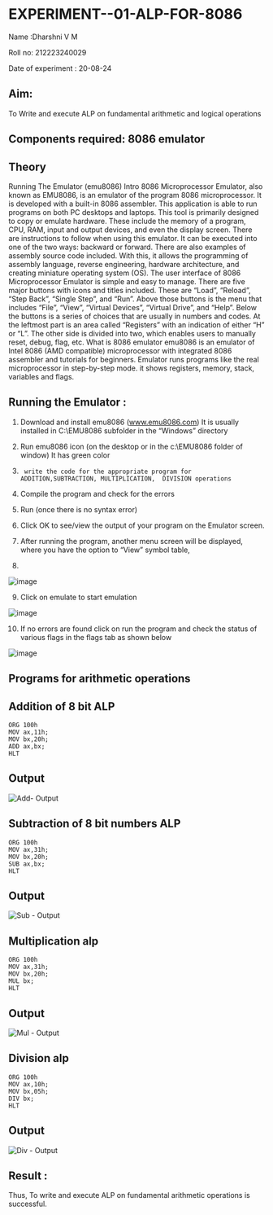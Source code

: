 # EXPERIMENT--01-ALP-FOR-8086
Name :Dharshni V M

Roll no: 212223240029

Date of experiment : 20-08-24


## Aim: 

To Write and execute ALP on fundamental arithmetic and logical operations

## Components required: 8086  emulator 
## Theory 
Running The Emulator (emu8086) Intro 8086 Microprocessor Emulator, also known as EMU8086, is an emulator of the program 8086 microprocessor. It is developed with a built-in 8086 assembler. This application is able to run programs on both PC desktops and laptops. This tool is primarily designed to copy or emulate hardware. These include the memory of a program, CPU, RAM, input and output devices, and even the display screen. There are instructions to follow when using this emulator. It can be executed into one of the two ways: backward or forward. There are also examples of assembly source code included. With this, it allows the programming of assembly language, reverse engineering, hardware architecture, and creating miniature operating system (OS). The user interface of 8086 Microprocessor Emulator is simple and easy to manage. There are five major buttons with icons and titles included. These are “Load”, “Reload”, “Step Back”, “Single Step”, and “Run”. Above those buttons is the menu that includes “File”, “View”, “Virtual Devices”, “Virtual Drive”, and “Help”. Below the buttons is a series of choices that are usually in numbers and codes. At the leftmost part is an area called “Registers” with an indication of either “H” or “L”. The other side is divided into two, which enables users to manually reset, debug, flag, etc. What is 8086 emulator emu8086 is an emulator of Intel 8086 (AMD compatible) microprocessor with integrated 8086 assembler and tutorials for beginners. Emulator runs programs like the real microprocessor in step-by-step mode. it shows registers, memory, stack, variables and flags.


 ## Running the Emulator :
1.	Download and install emu8086 (www.emu8086.com) It is usually installed in C:\EMU8086 subfolder in the “Windows” directory
2.	  Run  emu8086 icon (on the desktop or in the c:\EMU8086 folder of window) It has green color 
 
 
3.		write the code for the appropriate program for ADDITION,SUBTRACTION, MULTIPLICATION,  DIVISION operations 

4.	 Compile the program and check for the errors 
5.	Run (once there is no syntax error) 

6.	Click OK to see/view the output of your program on the Emulator screen. 


7.	After running the program, another menu screen will be displayed, where you have the option to “View” symbol table,
8.	 


![image](https://user-images.githubusercontent.com/36288975/189273263-d65baae9-4b8f-4723-afb3-c0ffa4052b04.png)



9.	Click on emulate to start emulation 

![image](https://user-images.githubusercontent.com/36288975/189273273-9bb36ec1-e2e8-4892-8d35-37707332bfdc.png)


10.	If no errors are found click on run the program and check the status of various flags in the flags tab as shown below 

![image](https://user-images.githubusercontent.com/36288975/189273277-113a2a33-4a40-4ff8-95a5-ecd3a1f504fe.png)


## Programs for arithmetic  operations

## Addition  of 8 bit ALP 

```
ORG 100h
MOV ax,11h;
MOV bx,20h;
ADD ax,bx;
HLT
```

## Output  

![Add- Output](https://github.com/user-attachments/assets/dc1c2ea8-6941-4fc6-b6ee-4a702eae3824)

## Subtraction   of 8 bit numbers  ALP 

```
ORG 100h
MOV ax,31h;
MOV bx,20h;
SUB ax,bx;
HLT
```

## Output  

![Sub - Output](https://github.com/user-attachments/assets/f6e3adff-f384-4d8d-99a4-c244d25af8e1)

## Multiplication alp 

```
ORG 100h
MOV ax,31h;
MOV bx,20h;
MUL bx;
HLT
```

 ## Output  

![Mul - Output](https://github.com/user-attachments/assets/06d0d8fa-d3c2-4ac5-b77a-02ee89ea9adf)

## Division alp 

 ```
ORG 100h
MOV ax,10h;
MOV bx,05h;
DIV bx;
HLT
```

## Output  

![Div - Output](https://github.com/user-attachments/assets/e45c3476-d359-45d8-9e70-7fe28e43cd04)

## Result :
Thus, To write and execute ALP on fundamental arithmetic operations is successful.








